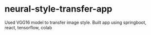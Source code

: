 # neural-style-transfer-app
Used VGG16 model to transfer image style. Built app using springboot, react, tensorflow, colab
